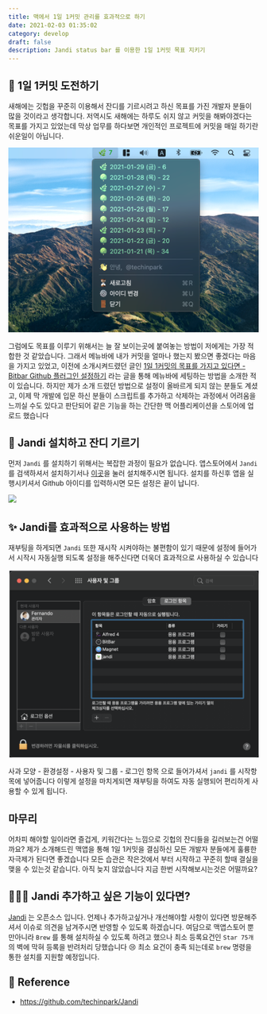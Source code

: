 ```yaml
---
title: 맥에서 1일 1커밋 관리를 효과적으로 하기
date: 2021-02-03 01:35:02
category: develop
draft: false
description: Jandi status bar 를 이용한 1일 1커밋 목표 지키기
---
```


## 🌱 1일 1커밋 도전하기 


새해에는 깃헙을 꾸준히 이용해서 잔디를 기르시려고 하신 목표를 가진 개발자 분들이 많을 것이라고 생각합니다. 
저역시도 새해에는 하루도 쉬지 않고 커밋을 해봐야겠다는 목표를 가지고 있었는데 막상 업무를 하다보면 개인적인 프로젝트에 
커밋을 매일 하기란 쉬운일이 아닙니다.  

![](../../assets/2021-02-03/statusbar.png)

그럼에도 목표를 이루기 위해서는 늘 잘 보이는곳에 붙여놓는 방법이 저에게는 가장 적합한 것 같았습니다. 
그래서 메뉴바에 내가 커밋을 얼마나 했는지 봤으면 좋겠다는 마음을 가지고 있었고, 이전에 소개시켜드렸던 글인 
[1일 1커밋의 목표를 가지고 있다면 - Bitbar Github 플러그인 설정하기](https://fernando.kr/develop/2020-01-11-github-contributions/) 라는 글을 통해 메뉴바에 세팅하는 방법을 소개한 적이 있습니다. 하지만 제가 소개 드렸던 방법으로 설정이 올바르게 되지 않는 분들도 계셨고, 이제 막 개발에 입문 하신 분들이 스크립트를 추가하고 삭제하는 과정에서 어려움을 느끼실 수도 있다고 판단되어 같은 기능을 하는 간단한 맥 어플리케이션을 스토어에 업로드 했습니다 

## 🌳 Jandi 설치하고 잔디 기르기 

먼저 `Jandi` 를 설치하기 위해서는 복잡한 과정이 필요가 없습니다. 
앱스토어에서 `Jandi` 를 검색하셔서 설치하기서나 [이곳](https://apple.co/36xa0df)을 눌러 설치해주시면 됩니다. 
설치를 하신후 앱을 실행시키셔서 Github 아이디를 입력하시면 모든 설정은 끝이 납니다. 

![](../../assets/2021-02-03/username-input.png)


## ✨ Jandi를 효과적으로 사용하는 방법 

재부팅을 하게되면 `Jandi` 또한 재시작 시켜야하는 불편함이 있기 때문에 설정에 들어가서 시작시 자동실행 되도록 설정을 해주신다면 더욱더 효과적으로 사용하실 수 있습니다 

![](../../assets/2021-02-03/login-setting.png)

사과 모양 - 환경설정 - 사용자 및 그룹 - 로그인 항목 으로 들어가셔서 `jandi` 를 시작항목에 넣어줍니다
이렇게 설정을 마치게되면 재부팅을 하여도 자동 실행되어 편리하게 사용할 수 있게 됩니다. 


## 마무리

어차피 해야할 일이라면 즐겁게, 키워간다는 느낌으로 깃헙의 잔디들을 길러보는건 어떨까요? 
제가 소개해드린 맥앱을 통해 1일 1커밋을 결심하신 모든 개발자 분들에게 훌륭한 자극제가 된다면 좋겠습니다 
모든 습관은 작은것에서 부터 시작하고 꾸준히 할때 결실을 맺을 수 있는것 같습니다. 
아직 늦지 않았습니다 지금 한번 시작해보시는것은 어떨까요? 


## 🤷🏻‍♂️ Jandi 추가하고 싶은 기능이 있다면? 

[Jandi](https://github.com/techinpark/Jandi) 는 오픈소스 입니다. 언제나 추가하고싶거나 개선해야할 사항이 있다면 방문해주셔서 이슈로 의견을 남겨주시면 반영할 수 있도록 하겠습니다. 여담으로 맥앱스토어 뿐만아니라 `Brew` 를 통해 설치하실 수 있도록 하려고 했으나 최소 등록요건인 `Star 75개` 의 벽에 막혀 등록을 반려처리 당했습니다 😢
최소 요건이 충족 되는데로 `brew` 명령을 통한 설치를 지원할 예정입니다.  


## 🔗 Reference 

- https://github.com/techinpark/Jandi




